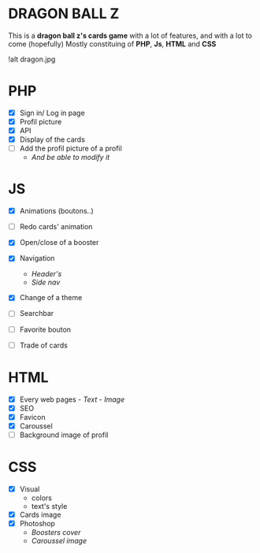 # DRAGON BALL Z

This is a **dragon ball z's cards game** with a lot of features, and with a lot to come (hopefully)
Mostly constituing of **PHP**, **Js**, **HTML** and **CSS**

!alt dragon.jpg

# PHP
- [X] Sign in/ Log in page
- [X] Profil picture
- [X] API
- [X] Display of the cards
- [ ] Add the profil picture of a profil
     - *And be able to modify it*

# JS
- [X] Animations (boutons..)
- [ ] Redo cards' animation
- [X] Open/close of a booster
- [X] Navigation
    - *Header's*
    - *Side nav*
- [X] Change of a theme
- [ ] Searchbar
- [ ] Favorite bouton
- [ ] Trade of cards


# HTML 
- [X] Every web pages
      - *Text*
      - *Image*
- [X] SEO
- [X] Favicon
- [X] Caroussel
- [ ] Background image of profil

# CSS
- [X] Visual
  - colors
  - text's style
- [X] Cards image
- [X] Photoshop 
   - *Boosters cover*
   - *Caroussel image*
